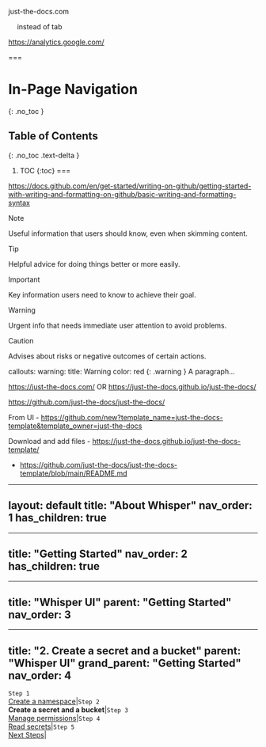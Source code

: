 just-the-docs.com

  instead of tab

https://analytics.google.com/

===
# In-Page Navigation
{: .no_toc }

## Table of Contents
{: .no_toc .text-delta }

1. TOC
{:toc}
===

https://docs.github.com/en/get-started/writing-on-github/getting-started-with-writing-and-formatting-on-github/basic-writing-and-formatting-syntax
> [!NOTE]
> Useful information that users should know, even when skimming content.

> [!TIP]
> Helpful advice for doing things better or more easily.

> [!IMPORTANT]
> Key information users need to know to achieve their goal.

> [!WARNING]
> Urgent info that needs immediate user attention to avoid problems.

> [!CAUTION]
> Advises about risks or negative outcomes of certain actions.


callouts:
  warning:
    title: Warning
    color: red
{: .warning }
A paragraph...

https://just-the-docs.com/
OR 
https://just-the-docs.github.io/just-the-docs/

https://github.com/just-the-docs/just-the-docs/

From UI - https://github.com/new?template_name=just-the-docs-template&template_owner=just-the-docs

Download and add files - https://just-the-docs.github.io/just-the-docs-template/
- https://github.com/just-the-docs/just-the-docs-template/blob/main/README.md

---
layout: default
title: "About Whisper"
nav_order: 1
has_children: true
---
---
title: "Getting Started"
nav_order: 2
has_children: true
---
---
title: "Whisper UI"
parent: "Getting Started"
nav_order: 3
---
---
title: "2. Create a secret and a bucket"
parent: "Whisper UI"
grand_parent: "Getting Started"
nav_order: 4
---

`Step 1`<br />[Create a namespace]({{site.baseurl}}/getting-started/whisper-ui/create-a-namespace)|`Step 2`<br />**Create a secret and a bucket**|`Step 3`<br />[Manage permissions]({{site.baseurl}}/getting-started/whisper-ui/manage-permissions)|`Step 4`<br />[Read secrets]({{site.baseurl}}/getting-started/whisper-ui/read-secrets)|`Step 5`<br />[Next Steps]({{site.baseurl}}/getting-started/whisper-ui/next-steps)|
